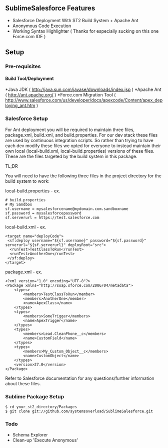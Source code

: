 ## SublimeSalesforce Features
* Salesforce Deployment With ST2 Build System + Apache Ant
* Anonymous Code Execution
* Working Syntax Highlighter ( Thanks for especially sucking on this one Force.com IDE )


## Setup
### Pre-requisites
#### Build Tool/Deployment
*Java JDK ( http://java.sun.com/javase/downloads/index.jsp )
*Apache Ant ( http://ant.apache.org/ )
*Force.com Migration Tool ( http://www.salesforce.com/us/developer/docs/apexcode/Content/apex_deploying_ant.htm )

### Salesforce Setup
For Ant deployment you will be required to maintain three files, package.xml, build.xml, and build.properties.
For our dev stack these files are used by continuous integration scripts. So rather than trying to have each dev
modify these files we opted for everyone to instead maintain their own local (local-build.xml, local-build.properties)
versions of these files. These are the files targeted by the build system in this package.

TL;DR

You will need to have the following three files in the project directory for the build system to work:

local-build.properties - ex.

```
# build.properties
# My Sandbox
sf.username = mysalesforcename@mydomain.com.sandboxname
sf.password = mysalesforcepassword
sf.serverurl = https://test.salesforce.com
```

local-build.xml - ex.
```
<target name="deployCode">
 <sf:deploy username="${sf.username}" password="${sf.password}" serverurl="${sf.serverurl}" deployRoot="src">
  <runTest>TestClassToRun</runTest>
  <runTest>AnotherOne</runTest>
 </sf:deploy>
</target>
```

package.xml - ex.
```
<?xml version="1.0" encoding="UTF-8"?>
<Package xmlns="http://soap.sforce.com/2006/04/metadata">
    <types>
        <members>TestClassToRun</member>
    	<members>AnotherOne</member>
		<name>ApexClass</name>
    </types>
    <types>
        <members>SomeTrigger</members>
        <name>ApexTrigger</name>
    </types>
    <types>
        <members>Lead.CleanPhone__c</members>
        <name>CustomField</name>
    </types>
    <types>
        <members>My_Custom_Object__c</members>
        <name>CustomObject</name>
    </types>
    <version>27.0</version>
</Package>
```

Refer to Salesforce documentation for any questions/further information about these files.

### Sublime Package Setup
```
$ cd your_st2_directory/Packages
$ git clone git://github.com/systemsoverload/SublimeSalesforce.git
```

### Todo
* Schema Explorer
* Clean-up 'Execute Anonymous'
